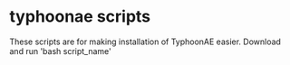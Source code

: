 typhoonae scripts
=================

These scripts are for making installation of TyphoonAE easier.
Download and run 'bash script_name'
